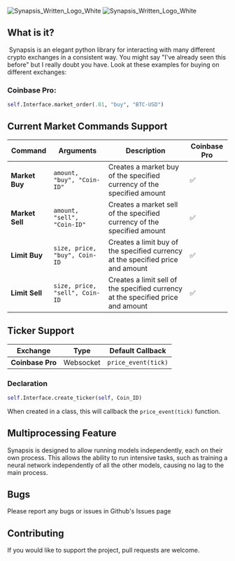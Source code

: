 ![Synapsis_Written_Logo_White](./Images/Synapsis_Logo_White.svg)
![Synapsis_Written_Logo_White](./Images/Synapsis_Written_Logo_Github_Dark.svg)

## What is it?

​	Synapsis is an elegant python library for interacting with many different crypto exchanges in a consistent way. You might say "I've already seen this before" but I really doubt you have. Look at these examples for buying on different exchanges:

### Coinbase Pro:

```python
self.Interface.market_order(.01, "buy", "BTC-USD")
```

## Current Market Commands Support

| **Command**     | Arguments                      | Description                                                  | Coinbase Pro |
| --------------- | ------------------------------ | ------------------------------------------------------------ | ------------ |
| **Market Buy**  | `amount, "buy", "Coin-ID"`     | Creates a market buy of the specified currency of the specified amount | ✅            |
| **Market Sell** | `amount, "sell", "Coin-ID"`    | Creates a market sell of the specified currency of the specified amount | ✅            |
| **Limit Buy**   | `size, price, "buy", Coin-ID`  | Creates a limit buy of the specified currency at the specified price and amount | ✅            |
| **Limit Sell**  | `size, price, "sell", Coin-ID` | Creates a limit sell of the specified currency at the specified price and amount | ✅            |

## Ticker Support

| Exchange         | Type      | Default Callback    |
| ---------------- | --------- | ------------------- |
| **Coinbase Pro** | Websocket | `price_event(tick)` |

### Declaration

```python
self.Interface.create_ticker(self, Coin_ID)
```

When created in a class, this will callback the `price_event(tick)` function.

## Multiprocessing Feature
Synapsis is designed to allow running models independently, each on their own process. This allows the ability to run intensive tasks, such as training a neural network independently of all the other models, causing no lag to the main process.

## Bugs

Please report any bugs or issues in Github's Issues page

## Contributing

If you would like to support the project, pull requests are welcome.